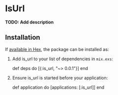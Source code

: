 # IsUrl

**TODO: Add description**

## Installation

If [available in Hex](https://hex.pm/docs/publish), the package can be installed as:

  1. Add is_url to your list of dependencies in `mix.exs`:

        def deps do
          [{:is_url, "~> 0.0.1"}]
        end

  2. Ensure is_url is started before your application:

        def application do
          [applications: [:is_url]]
        end
